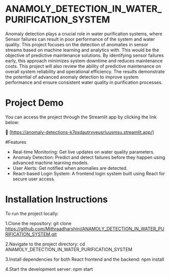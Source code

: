 # ANAMOLY_DETECTION_IN_WATER_PURIFICATION_SYSTEM

Anomaly detection plays a crucial role in water purification systems, where Sensor failures can result in poor performance of the system and water quality. 
This project focuses on the detection of anomalies in sensor streams based on machine learning and analytics with.
 This would be the objective of predictive maintenance solutions. By identifying sensor failures early, this approach minimizes system downtime and reduces maintenance costs.
This project will also review the ability of predictive maintenance on overall system reliability and operational efficiency.
The results demonstrate the potential of advanced anomaly detection to improve system performance and ensure consistent water quality in purification processes.

# Project Demo
You can access the project through the Streamlit app by clicking the link below:

🔗 [https://anomaly-detections-k7pxdautrxyeusrluusmsu.streamlit.app/]

#Features
* Real-time Monitoring: Get live updates on water quality parameters.
* Anomaly Detection: Predict and detect failures before they happen using advanced machine learning models.
* User Alerts: Get notified when anomalies are detected.
* React-based Login System: A frontend login system built using React for secure user access.

# Installation Instructions
To run the project locally:

1.Clone the repository:
git clone https://github.com/Mithraadharshini/ANAMOLY_DETECTION_IN_WATER_PURIFICATION_SYSTEM.git

2.Navigate to the project directory:
cd ANAMOLY_DETECTION_IN_WATER_PURIFICATION_SYSTEM

3.Install dependencies for both React frontend and the backend:
npm install

4.Start the development server:
npm start
